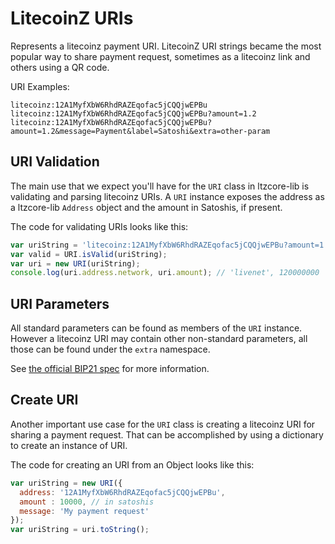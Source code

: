 # LitecoinZ URIs
Represents a litecoinz payment URI. LitecoinZ URI strings became the most popular way to share payment request, sometimes as a litecoinz link and others using a QR code.

URI Examples:

```
litecoinz:12A1MyfXbW6RhdRAZEqofac5jCQQjwEPBu
litecoinz:12A1MyfXbW6RhdRAZEqofac5jCQQjwEPBu?amount=1.2
litecoinz:12A1MyfXbW6RhdRAZEqofac5jCQQjwEPBu?amount=1.2&message=Payment&label=Satoshi&extra=other-param
```

## URI Validation
The main use that we expect you'll have for the `URI` class in ltzcore-lib is validating and parsing litecoinz URIs. A `URI` instance exposes the address as a ltzcore-lib `Address` object and the amount in Satoshis, if present.

The code for validating URIs looks like this:

```javascript
var uriString = 'litecoinz:12A1MyfXbW6RhdRAZEqofac5jCQQjwEPBu?amount=1.2';
var valid = URI.isValid(uriString);
var uri = new URI(uriString);
console.log(uri.address.network, uri.amount); // 'livenet', 120000000
```

## URI Parameters
All standard parameters can be found as members of the `URI` instance. However a litecoinz URI may contain other non-standard parameters, all those can be found under the `extra` namespace.

See [the official BIP21 spec](https://github.com/bitcoin/bips/blob/master/bip-0021.mediawiki) for more information.

## Create URI
Another important use case for the `URI` class is creating a litecoinz URI for sharing a payment request. That can be accomplished by using a dictionary to create an instance of URI.

The code for creating an URI from an Object looks like this:

```javascript
var uriString = new URI({
  address: '12A1MyfXbW6RhdRAZEqofac5jCQQjwEPBu',
  amount : 10000, // in satoshis
  message: 'My payment request'
});
var uriString = uri.toString();
```
